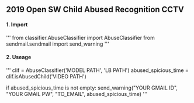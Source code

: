 <h2>2019 Open SW Child Abused Recognition CCTV</h2>

<h4> 1. Import </h4>
'''
from classifier.AbuseClassifier import AbuseClassifier
from sendmail.sendmail import send_warning
'''

<h4> 2. Useage </h4>
'''
clif = AbuseClassifier('MODEL PATH', 'LB PATH')
abused_spicious_time = clif.isAbusedChild('VIDEO PATH')

if abused_spicious_time is not empty:
    send_warning("YOUR GMAIL ID", "YOUR GMAIL PW", "TO_EMAIL", abused_spicious_time)
'''
